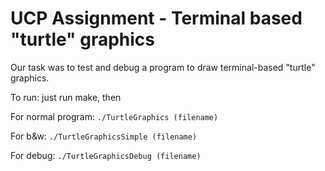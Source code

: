 # UCP Assignment - Terminal based "turtle" graphics
Our task was to test and debug a program to draw terminal-based "turtle" graphics.

To run: just run make, then

For normal program:
`./TurtleGraphics (filename)`

For b&w:
`./TurtleGraphicsSimple (filename)`

For debug:
`./TurtleGraphicsDebug (filename)`
